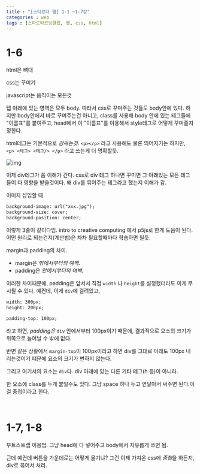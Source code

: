 ```yaml
---
title : "[스타르타 웹] 1-1 ~1-7강"
categories : web
tags : [스파르타코딩클럽, 웹, css, html]
---
```




# 1-6



html은 뼈대

css는 꾸미기

javascript는 움직이는 모든것

탭 아래에 있는 영역은 모두 body. 따라서 css로 꾸며주는 것들도 body안에 있다. 하지만 body안에서 바로 꾸며주는건 아니고, class를 사용해 body 안에 있는 테그들에 "이름표"를 붙여주고, head에서 이 "이름표"를 이용해서 style테그로 어떻게 꾸며줄지 정한다.

html테그는 기본적으로 *감싸는것*. ` <p></p> ` 라고 사용해도 물론 띄어지기는 하지만, `<p> <테그> <테그/> </p>` 라고 쓰는게 더 명확할듯.

![img](../assets/images/2022-02-09-spartaweb_1-7/https%3A%2F%2Fs3-us-west-2.amazonaws.com%2Fsecure.notion-static.com%2F0aa008bc-3f75-4e6a-a9a2-03eaa86551ba%2FUntitled.png)

이제 div테그가 쫌 이해가 간다. css로 div 테그 하나면 꾸미면 그 아래있는 모든 테그들이 다 영향을 받을것이다. 왜 div를 묶어주는 테그라고 했는지 이해가 감.

이미지 삽입할 때

```html
background-image: url("xxx.jpg");
background-size: cover;
background-position: center;
```

이렇게 3줄이 같이다임. intro to creative computing 에서 p5js로 한게 도움이 된다. 어떤 원리로 되는건지(계산법)은 차차 필요할때마다 학습하면 될듯.

margin과 padding의 차이.

* margin은 *밖에서부터의 여백*. 
* padding은 *안에서부터의 여백*.

이러한 차이때문에, padding은 앞서서 직접 `width` 나 `height`를 설정했더라도 이게 무시될 수 있다. 예컨데, 이게 `div`에 걸려있고,

```html
width: 300px;
height: 200px;

padding-top: 100px;
```

라고 하면, *padding은* `div` 안에서부터 100px이기 때문에, 결과적으로 요소의 크기가 위쪽으로 늘어날 수 밖에 없다.

반면 같은 상황에서 `margin-top`이 100px이라고 하면 div를 그대로 아래도 100px 내리는것이기 떄문에 요소의 크기가 변하지 않는다.

그리고 여기서의 요소는 `div`다. div 아래에 있는 다른 기타 테그(h 등)이 아니라.

한 요소에 class를 두개 붙일수도 있다.  그냥 space 하나 두고 연달아서 써주면 된다.이걸 중첩이라고 한다.

​	

# 1-7, 1-8

부트스트랩 이용법. 그냥 head에 다 넣어주고 body에서 자유롭게 쓰면 됨.

근데 예컨데 버튼을 가운데로는 어떻게 옮기냐? 그건 이제 가져온 css에 *중첩*을 하든지, div로 묶어서 처리.